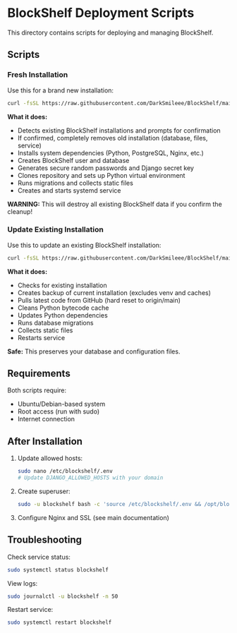 # BlockShelf Deployment Scripts

This directory contains scripts for deploying and managing BlockShelf.

## Scripts

### Fresh Installation

Use this for a brand new installation:

```bash
curl -fsSL https://raw.githubusercontent.com/DarkSmileee/BlockShelf/main/scripts/install.sh | sudo bash
```

**What it does:**
- Detects existing BlockShelf installations and prompts for confirmation
- If confirmed, completely removes old installation (database, files, service)
- Installs system dependencies (Python, PostgreSQL, Nginx, etc.)
- Creates BlockShelf user and database
- Generates secure random passwords and Django secret key
- Clones repository and sets up Python virtual environment
- Runs migrations and collects static files
- Creates and starts systemd service

**WARNING:** This will destroy all existing BlockShelf data if you confirm the cleanup!

### Update Existing Installation

Use this to update an existing BlockShelf installation:

```bash
curl -fsSL https://raw.githubusercontent.com/DarkSmileee/BlockShelf/main/scripts/update.sh | sudo bash
```

**What it does:**
- Checks for existing installation
- Creates backup of current installation (excludes venv and caches)
- Pulls latest code from GitHub (hard reset to origin/main)
- Cleans Python bytecode cache
- Updates Python dependencies
- Runs database migrations
- Collects static files
- Restarts service

**Safe:** This preserves your database and configuration files.

## Requirements

Both scripts require:
- Ubuntu/Debian-based system
- Root access (run with sudo)
- Internet connection

## After Installation

1. Update allowed hosts:
   ```bash
   sudo nano /etc/blockshelf/.env
   # Update DJANGO_ALLOWED_HOSTS with your domain
   ```

2. Create superuser:
   ```bash
   sudo -u blockshelf bash -c 'source /etc/blockshelf/.env && /opt/blockshelf/.venv/bin/python /opt/blockshelf/manage.py createsuperuser'
   ```

3. Configure Nginx and SSL (see main documentation)

## Troubleshooting

Check service status:
```bash
sudo systemctl status blockshelf
```

View logs:
```bash
sudo journalctl -u blockshelf -n 50
```

Restart service:
```bash
sudo systemctl restart blockshelf
```
